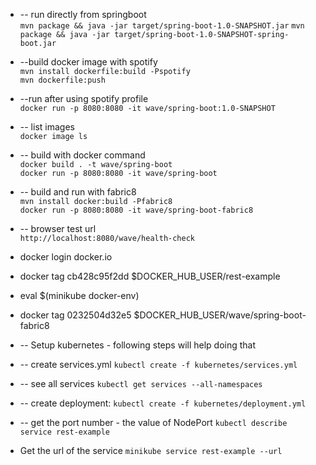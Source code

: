 * -- run directly from springboot<BR>
```mvn package && java -jar target/spring-boot-1.0-SNAPSHOT.jar```
```mvn package && java -jar target/spring-boot-1.0-SNAPSHOT-spring-boot.jar```

* --build docker image with spotify<BR>
```mvn install dockerfile:build -Pspotify``` <BR>
```mvn dockerfile:push```

* --run after using spotify profile <BR>
```docker run -p 8080:8080 -it wave/spring-boot:1.0-SNAPSHOT```


* -- list images <BR>
```docker image ls```

* -- build with docker command <BR>
```docker build . -t wave/spring-boot``` <BR>
```docker run -p 8080:8080 -it wave/spring-boot```


*  -- build and run with fabric8 <BR>
```mvn install docker:build -Pfabric8``` <BR>
```docker run -p 8080:8080 -it wave/spring-boot-fabric8```



*  -- browser test url<BR>
```http://localhost:8080/wave/health-check```



* docker login docker.io

* docker tag  cb428c95f2dd $DOCKER_HUB_USER/rest-example

* eval $(minikube docker-env)
* docker tag  0232504d32e5 $DOCKER_HUB_USER/wave/spring-boot-fabric8

* -- Setup kubernetes - following steps will help doing that
* -- create services.yml
    ```kubectl create -f kubernetes/services.yml```
* -- see all services
    ```kubectl get services --all-namespaces```


* -- create deployment:
```kubectl create -f kubernetes/deployment.yml```

* -- get the port number - the value of NodePort
```kubectl describe service rest-example```


* Get the url of the service
```minikube service rest-example --url```

